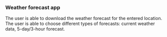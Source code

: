### Weather forecast app

The user is able to download the weather forecast for the entered location.
The user is able to choose different types of forecasts: current weather data, 5-day/3-hour forecast.
